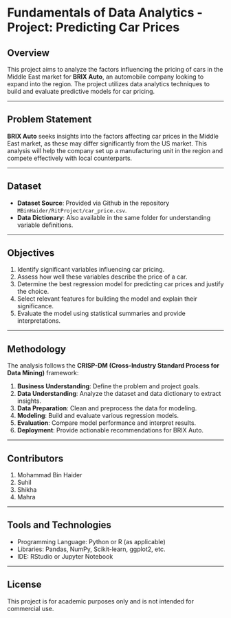 
# Fundamentals of Data Analytics - Project: Predicting Car Prices

## Overview
This project aims to analyze the factors influencing the pricing of cars in the Middle East market for **BRIX Auto**, an automobile company looking to expand into the region. The project utilizes data analytics techniques to build and evaluate predictive models for car pricing.

---

## Problem Statement
**BRIX Auto** seeks insights into the factors affecting car prices in the Middle East market, as these may differ significantly from the US market. This analysis will help the company set up a manufacturing unit in the region and compete effectively with local counterparts.

---

## Dataset
- **Dataset Source**: Provided via Github in the repository `MBinHaider/RitProject/car_price.csv`.
- **Data Dictionary**: Also available in the same folder for understanding variable definitions.

---

## Objectives
1. Identify significant variables influencing car pricing.
2. Assess how well these variables describe the price of a car.
3. Determine the best regression model for predicting car prices and justify the choice.
4. Select relevant features for building the model and explain their significance.
5. Evaluate the model using statistical summaries and provide interpretations.

---

## Methodology
The analysis follows the **CRISP-DM (Cross-Industry Standard Process for Data Mining)** framework:
1. **Business Understanding**: Define the problem and project goals.
2. **Data Understanding**: Analyze the dataset and data dictionary to extract insights.
3. **Data Preparation**: Clean and preprocess the data for modeling.
4. **Modeling**: Build and evaluate various regression models.
5. **Evaluation**: Compare model performance and interpret results.
6. **Deployment**: Provide actionable recommendations for BRIX Auto.

---

## Contributors
1. Mohammad Bin Haider
2. Suhil 
3. Shikha
4. Mahra


---

## Tools and Technologies
- Programming Language: Python or R (as applicable)
- Libraries: Pandas, NumPy, Scikit-learn, ggplot2, etc.
- IDE: RStudio or Jupyter Notebook

---

## License
This project is for academic purposes only and is not intended for commercial use.
